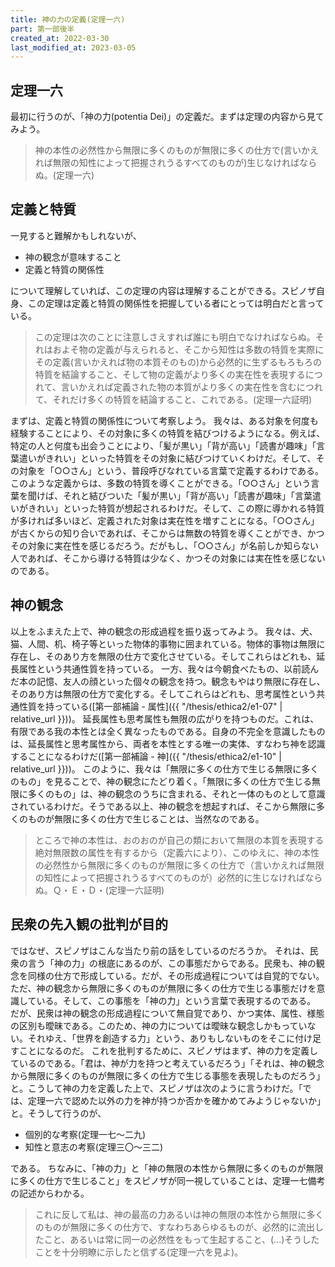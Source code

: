 ```yaml
---
title: 神の力の定義(定理一六)
part: 第一部後半
created_at: 2022-03-30
last_modified_at: 2023-03-05
---
```


## 定理一六

最初に行うのが、「神の力(potentia Dei)」の定義だ。まずは定理の内容から見てみよう。

>神の本性の必然性から無限に多くのものが無限に多くの仕方で(言いかえれば無限の知性によって把握されうるすべてのものが)生じなければならぬ。(定理一六)

## 定義と特質

一見すると難解かもしれないが、

- 神の観念が意味すること
- 定義と特質の関係性

について理解していれば、この定理の内容は理解することができる。スピノザ自身、この定理は定義と特質の関係性を把握している者にとっては明白だと言っている。

>この定理は次のことに注意しさえすれば誰にも明白でなければならぬ。それはおよそ物の定義が与えられると、そこから知性は多数の特質を実際にその定義(言いかえれば物の本質そのもの)から必然的に生ずるもろもろの特質を結論すること、そして物の定義がより多くの実在性を表現するにつれて、言いかえれば定義された物の本質がより多くの実在性を含むにつれて、それだけ多くの特質を結論すること、これである。(定理一六証明)

まずは、定義と特質の関係性について考察しよう。
我々は、ある対象を何度も経験することにより、その対象に多くの特質を結びつけるようになる。例えば、特定の人と何度も出会うことにより、「髪が黒い」「背が高い」「読書が趣味」「言葉遣いがきれい」といった特質をその対象に結びつけていくわけだ。そして、その対象を「○○さん」という、普段呼びなれている言葉で定義するわけである。
このような定義からは、多数の特質を導くことができる。「○○さん」という言葉を聞けば、それと結びついた「髪が黒い」「背が高い」「読書が趣味」「言葉遣いがきれい」といった特質が想起されるわけだ。そして、この際に導かれる特質が多ければ多いほど、定義された対象は実在性を増すことになる。「○○さん」が古くからの知り合いであれば、そこからは無数の特質を導くことができ、かつその対象に実在性を感じるだろう。だがもし、「○○さん」が名前しか知らない人であれば、そこから導ける特質は少なく、かつその対象には実在性を感じないのである。

## 神の観念

以上をふまえた上で、神の観念の形成過程を振り返ってみよう。
我々は、犬、猫、人間、机、椅子等といった物体的事物に囲まれている。物体的事物は無限に存在し、そのあり方を無限の仕方で変化させている。そしてこれらはどれも、延長属性という共通性質を持っている。
一方、我々は今朝食べたもの、以前読んだ本の記憶、友人の顔といった個々の観念を持つ。観念もやはり無限に存在し、そのあり方は無限の仕方で変化する。そしてこれらはどれも、思考属性という共通性質を持っている([第一部補論 - 属性]({{ "/thesis/ethica2/e1-07" | relative_url }}))。
延長属性も思考属性も無限の広がりを持つものだ。これは、有限である我の本性とは全く異なったものである。自身の不完全を意識したものは、延長属性と思考属性から、両者を本性とする唯一の実体、すなわち神を認識することになるわけだ([第一部補論 - 神]({{ "/thesis/ethica2/e1-10" | relative_url }}))。
このように、我々は「無限に多くの仕方で生じる無限に多くのもの」を見ることで、神の観念にたどり着く。「無限に多くの仕方で生じる無限に多くのもの」は、神の観念のうちに含まれる、それと一体のものとして意識されているわけだ。そうである以上、神の観念を想起すれば、そこから無限に多くのものが無限に多くの仕方で生じることは、当然なのである。

>ところで神の本性は、おのおのが自己の類において無限の本質を表現する絶対無限数の属性を有するから（定義六により）、このゆえに、神の本性の必然性から無限に多くのものが無限に多くの仕方で（言いかえれば無限の知性によって把握されうるすべてのものが）必然的に生じなければならぬ。Ｑ・Ｅ・Ｄ・(定理一六証明)

## 民衆の先入観の批判が目的

ではなぜ、スピノザはこんな当たり前の話をしているのだろうか。
それは、民衆の言う「神の力」の根底にあるのが、この事態だからである。民衆も、神の観念を同様の仕方で形成している。だが、その形成過程については自覚的でない。ただ、神の観念から無限に多くのものが無限に多くの仕方で生じる事態だけを意識している。そして、この事態を「神の力」という言葉で表現するのである。
だが、民衆は神の観念の形成過程について無自覚であり、かつ実体、属性、様態の区別も曖昧である。このため、神の力については曖昧な観念しかもっていない。それゆえ、「世界を創造する力」という、ありもしないものをそこに付け足すことになるのだ。
これを批判するために、スピノザはまず、神の力を定義しているのである。「君は、神が力を持つと考えているだろう」「それは、神の観念から無限に多くのものが無限に多くの仕方で生じる事態を表現したものだろう」と。こうして神の力を定義した上で、スピノザは次のように言うわけだ。「では、定理一六で認めた以外の力を神が持つか否かを確かめてみようじゃないか」と。そうして行うのが、

- 個別的な考察(定理一七～二九)
- 知性と意志の考察(定理三〇～三二)

である。
ちなみに、「神の力」と「神の無限の本性から無限に多くのものが無限に多くの仕方で生じること」をスピノザが同一視していることは、定理一七備考の記述からわかる。

>これに反して私は、神の最高の力あるいは神の無限の本性から無限に多くのものが無限に多くの仕方で、すなわちあらゆるものが、必然的に流出したこと、あるいは常に同一の必然性をもって生起すること、(...)そうしたことを十分明瞭に示したと信ずる(定理一六を見よ)。
